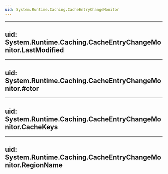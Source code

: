 ```yaml
---
uid: System.Runtime.Caching.CacheEntryChangeMonitor
---
```


---
uid: System.Runtime.Caching.CacheEntryChangeMonitor.LastModified
---

---
uid: System.Runtime.Caching.CacheEntryChangeMonitor.#ctor
---

---
uid: System.Runtime.Caching.CacheEntryChangeMonitor.CacheKeys
---

---
uid: System.Runtime.Caching.CacheEntryChangeMonitor.RegionName
---
